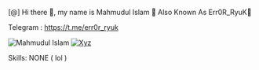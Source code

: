 [@] Hi there 👋, my name is Mahmudul Islam 🤖 Also Known As Err0R_RyuK🤖

Telegram : <a href="https://t.me/ShadowAshborn">https://t.me/err0r_ryuk</a>

![Mahmudul Islam](https://github-readme-stats.vercel.app/api?username=mahmudulnothing&show_icons=true&theme=radical)
[![Xyz](https://github-readme-stats.vercel.app/api/top-langs/?username=mahmudulnothing&layout=compact&theme=radical)](https://github.com/Shadow-Ashborn/github-readme-stats)

Skills: NONE ( lol )<br>
